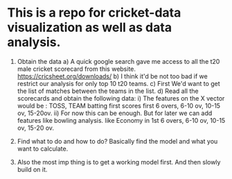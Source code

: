 # This is a repo for cricket-data visualization as well as data analysis.

1. Obtain the data
    a) A quick google search gave me access to all the t20 male cricket scorecard from this website.
        https://cricsheet.org/downloads/
    b) I think it'd be not too bad if we restrict our analysis for only top 10 t20 teams.
    c) First We'd want to get the list of matches between the teams in the list.
    d) Read all the scorecards and obtain the following data:
        i) The features on the X vector would be :
        TOSS, TEAM batting first scores first 6 overs, 6-10 ov, 10-15 ov, 15-20ov.
        ii) For now this can be enough. But for later we can add features like bowling analysis. 
        like Economy in 1st 6 overs, 6-10 ov, 10-15 ov, 15-20 ov.


2. Find what to do and how to do? Basically find the model and what you want to calculate.

3. Also the most imp thing is to get a working model first. And then slowly build on it.


